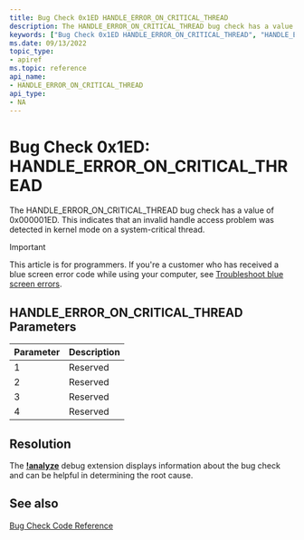 ```yaml
---
title: Bug Check 0x1ED HANDLE_ERROR_ON_CRITICAL_THREAD
description: The HANDLE_ERROR_ON_CRITICAL_THREAD bug check has a value of 0x000001ED. This indicates that an invalid handle access problem was detected in kernel mode on a system-critical thread.
keywords: ["Bug Check 0x1ED HANDLE_ERROR_ON_CRITICAL_THREAD", "HANDLE_ERROR_ON_CRITICAL_THREAD"]
ms.date: 09/13/2022
topic_type:
- apiref
ms.topic: reference
api_name:
- HANDLE_ERROR_ON_CRITICAL_THREAD
api_type:
- NA
---
```


# Bug Check 0x1ED: HANDLE\_ERROR\_ON\_CRITICAL\_THREAD

The HANDLE\_ERROR\_ON\_CRITICAL\_THREAD bug check has a value of 0x000001ED. This indicates that an invalid handle access problem was detected in kernel mode on a system-critical thread.

> [!IMPORTANT]
> This article is for programmers. If you're a customer who has received a blue screen error code while using your computer, see [Troubleshoot blue screen errors](https://www.windows.com/stopcode).


## HANDLE\_ERROR\_ON\_CRITICAL\_THREAD Parameters

| Parameter | Description |
|-----------|-------------|
| 1         | Reserved    |
| 2         | Reserved    |
| 3         | Reserved    |
| 4         | Reserved    |
 

## Resolution

The [**!analyze**](-analyze.md) debug extension displays information about the bug check and can be helpful in determining the root cause.

 ## See also

[Bug Check Code Reference](bug-check-code-reference2.md)
 
